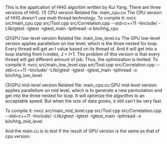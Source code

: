 This is the application of HHG algoritim written by Kui Yang.
There are three versions of HHG.
(1) CPU version
Related file: main_cpu.cu
The CPU version of HHG doesn't use muti-thread technology. 
To compile it:
nvcc src/main_cpu.cpp src/Tool.cpp src/Correlation.cpp --std=c++11 -Iinclude/ -Llib/gtest -lgtest -lgtest_main -lpthread -o bin/hhg_cpu

(2)GPU low-level version
Related file: main_low_level.cu
The GPU low-level version applies parallelism on low level, which is the three nested for loop. Every thread will get an I value based on its thread id. And it will get into a loop starting from I=index, J = I+1.
The problem of this version is that every thread will get different amount of job. Thus, the optimization is limited.
To compile it:
nvcc src/main_low_level.cpp src/Tool.cpp src/Correlation.cpp --std=c++11 -Iinclude/ -Llib/gtest -lgtest -lgtest_main -lpthread -o bin/hhg_low_level

(3)GPU mid-level version
Related file: main_cpu.cu
GPU mid-level version applies parallelism on mid level, which is to generate a new permutation and get into the three nested for loop. It will optimize the algorithm to an acceptable speed. But when the size of data grows, it still can't be very fast.

To compile it:
nvcc src/main_mid_level.cpp src/Tool.cpp src/Correlation.cpp --std=c++11 -Iinclude/ -Llib/gtest -lgtest -lgtest_main -lpthread -o bin/hhg_mid_level


And the main.cu is to test if the result of GPU version is the same as that of cpu version.